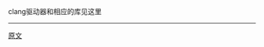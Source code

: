 
clang驱动器和相应的库见这里  

---------------------    

[原文](https://releases.llvm.org/11.0.0/tools/clang/docs/InternalsManual.html#introduction)
